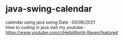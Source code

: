 # java-swing-calendar
calendar using java swing
Date : 03/06/2021<br/>
How to coding in java
visit my youtube : https://www.youtube.com/c/HelloWorld-Raven/featured

